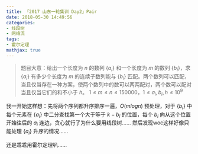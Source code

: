 ```yaml
---
title: 「2017 山东一轮集训 Day2」Pair
date: 2018-05-30 14:49:56
categories:
- 线段树
- 网络流
tags:
- 霍尔定理
mathjax: true
---
```


> 题目大意：给出一个长度为 $n$ 的数列 $\lbrace a_i \rbrace$ 和一个长度为 $m$ 的数列 $\lbrace b_i \rbrace$，求 $\lbrace a_i \rbrace$ 有多少个长度为 $m$ 的连续子数列能与 $\lbrace b_i \rbrace$ 匹配。两个数列可以匹配，当且仅当存在一种方案，使两个数列中的数可以两两配对，两个数可以配对当且仅当它们的和不小于 $h$。
$1≤m≤n≤150000$，$1≤a_i,b_i,h≤10^9$

我一开始这样想：先将两个序列都升序排序一遍，$O(mlogn)$ 预处理，对于 $\lbrace b_i \rbrace$ 中每个元素在 $\lbrace a_i \rbrace$ 中二分查找第一个大于等于 $k-b_i$ 的位置，每个 $b_i$ 向从这个位置开始往后的 $a_i$ 连边，贪心就行了为什么要用线段树…… 然后发现woc这样好像只能处理 $\lbrace a_i \rbrace$ 升序的情况……

还是乖乖用霍尔定理叭……

